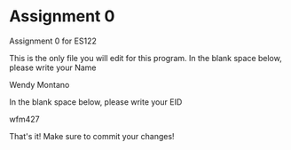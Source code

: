 # Assignment 0

Assignment 0 for ES122

This is the only file you will edit for this program. In the blank space below, please write your Name

Wendy Montano

In the blank space below, please write your EID

wfm427

That's it! Make sure to commit your changes!


